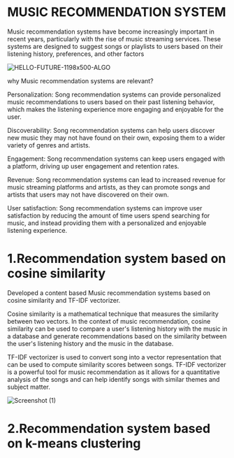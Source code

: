 # MUSIC RECOMMENDATION SYSTEM

Music recommendation systems have become increasingly important in recent years, particularly with the rise of 
music streaming services. These systems are designed to suggest songs or playlists to users based on their 
listening history, preferences, and other factors

![HELLO-FUTURE-1198x500-ALGO](https://user-images.githubusercontent.com/116078614/233829760-994e71cc-6309-428a-aaa7-b5759c4a2e9d.jpg)

why Music recommendation systems are relevant?

Personalization: Song recommendation systems can provide personalized music recommendations to users based on their past listening behavior, which makes the listening experience more engaging and enjoyable for the user.

Discoverability: Song recommendation systems can help users discover new music they may not have found on their own, exposing them to a wider variety of genres and artists.

Engagement: Song recommendation systems can keep users engaged with a platform, driving up user engagement and retention rates.

Revenue: Song recommendation systems can lead to increased revenue for music streaming platforms and artists, as they can promote songs and artists that users may not have discovered on their own.

User satisfaction: Song recommendation systems can improve user satisfaction by reducing the amount of time users spend searching for music, and instead providing them with a personalized and enjoyable listening experience.


# 1.Recommendation system based on cosine similarity
Developed a content based Music recommendation systems based on cosine similarity and TF-IDF vectorizer. 

Cosine similarity is a mathematical technique that measures the similarity between two vectors. In the context of music recommendation, cosine similarity can be used to compare a user's listening history with the music in a database and generate recommendations based on the similarity between the user's listening history and the music in the database.

TF-IDF vectorizer is used to convert song into a vector representation that can be used to compute similarity scores between songs.
TF-IDF vectorizer is a powerful tool for music recommendation as it allows for a quantitative analysis of the songs and can help identify songs with similar themes and subject matter.

![Screenshot (1)](https://user-images.githubusercontent.com/116078614/236270153-818caa83-71c8-440f-9ee4-4167ac7c299e.png)



# 2.Recommendation system based on k-means clustering 

